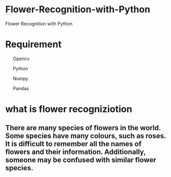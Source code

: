 # Flower-Recognition-with-Python
Flower Recognition with Python
# Requirement 
<ul> Opencv </ul>
<ul> Python </ul>
<ul> Numpy </ul>
<ul> Pandas </ul>

# what is flower recogniziotion
## There are many species of flowers in the world. Some species have many colours, such as roses. It is difficult to remember all the names of flowers and their information. Additionally, someone may be confused with similar flower species.
